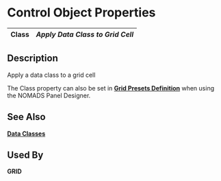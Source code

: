 # Control Object Properties

**Class** |  **_Apply Data Class to Grid Cell_**  
---|---  
  
## Description

Apply a data class to a grid cell

The Class property can also be set in **[Grid Presets Definition](../NOMADS%20Graphical%20Application/Creating%20Panel%20Controls/Grid%20Control/Presets%20Definition.htm#dataclasses)** when using the NOMADS Panel Designer.

## See Also

**[Data Classes](../Data%20Dictionary/Data%20Classes/Overview.md)**

## Used By

**GRID**
